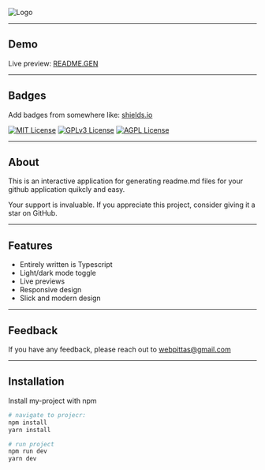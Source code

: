 
![Logo](https://i.imgur.com/infRdhR.png)

---

## Demo

Live preview: [README.GEN](https://readme-gen-alpha.vercel.app/)


---

## Badges

Add badges from somewhere like: [shields.io](https://shields.io/)

[![MIT License](https://img.shields.io/badge/License-MIT-green.svg)](https://choosealicense.com/licenses/mit/)
[![GPLv3 License](https://img.shields.io/badge/License-GPL%20v3-yellow.svg)](https://opensource.org/licenses/)
[![AGPL License](https://img.shields.io/badge/license-AGPL-blue.svg)](http://www.gnu.org/licenses/agpl-3.0)


---

## About

This is an interactive application for generating readme.md files for your github application quikcly and easy. 

Your support is invaluable. If you appreciate this project, consider giving it a star on GitHub.

---

## Features

- Entirely written is Typescript
- Light/dark mode toggle
- Live previews
- Responsive design
- Slick and modern design

---

## Feedback

If you have any feedback, please reach out to webpittas@gmail.com

---

## Installation

Install my-project with npm

```bash
# navigate to projecr:
npm install
yarn install

# run project
npm run dev
yarn dev
```

